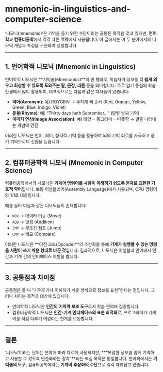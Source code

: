 # mnemonic-in-linguistics-and-computer-science

‘니모닉(mnemonic)’은 기억을 돕기 위한 수단이라는 공통된 목적을 갖고 있지만, **언어학**과 **컴퓨터공학**에서 각각 다른 맥락에서 사용됩니다. 이 글에서는 이 두 분야에서의 니모닉 개념과 특징을 구분하여 설명합니다.

---

## 1. 언어학적 니모닉 (Mnemonic in Linguistics)

언어학적 니모닉은 \*\*기억술(Mnemonics)\*\*의 한 형태로, 학습자가 정보를 **더 쉽게 외우고 회상할 수 있도록 도와주는 말, 문장, 리듬** 등을 의미합니다. 주로 암기 중심의 학습 환경에서 많이 활용되며, 대표적으로는 다음과 같은 예시들이 있습니다:

* **약어(Acronym)**: 예) ROYGBIV → 무지개 색 순서 (Red, Orange, Yellow, Green, Blue, Indigo, Violet)
* **운율(Rhyme)**: 예) “Thirty days hath September…” (달별 날짜 기억)
* **이미지 연상(Image Association)**: 예) 태양 = 동그라미 = 따뜻함 → 열을 나타내는 개념에 연결

이러한 니모닉은 언어, 의미, 청각적 기억 등을 활용하여 뇌의 기억 회로를 자극하고 장기 기억으로의 전환을 돕습니다.

---

## 2. 컴퓨터공학적 니모닉 (Mnemonic in Computer Science)

컴퓨터공학에서의 니모닉은 **기계어 명령어를 사람이 이해하기 쉽도록 문자로 표현한 기호적 약어**입니다. 보통 어셈블리어(Assembly Language)에서 사용되며, CPU 명령어와 1:1로 대응됩니다.

예를 들어 다음과 같은 니모닉들이 존재합니다:

* `MOV` → 데이터 이동 (Move)
* `ADD` → 덧셈 (Addition)
* `JMP` → 무조건 점프 (Jump)
* `CMP` → 비교 (Compare)

이러한 니모닉은 \*\*이진 코드(Opcode)\*\*의 추상화를 통해 **기계가 실행할 수 있는 명령을 사람이 쓰기 쉬운 형태로 바꾼 것**입니다. 결과적으로, 니모닉은 어셈블리 언어에서 인간과 기계 간의 인터페이스 역할을 합니다.

---

## 3. 공통점과 차이점

공통점은 둘 다 “기억하거나 이해하기 쉬운 방식으로 정보를 표현”한다는 점입니다.
그러나 차이는 목적과 대상에 있습니다:

* 언어학적 니모닉은 **인간의 기억력 보조 도구**로서 학습 편의에 집중합니다.
* 컴퓨터공학적 니모닉은 **인간-기계 인터페이스의 표현 최적화**로, 프로그래머가 기계어를 직접 다루기 어렵다는 한계를 보완합니다.

---

## 결론

‘니모닉’이라는 단어는 분야에 따라 다르게 사용되지만, \*\*“복잡한 정보를 쉽게 기억하고 사용할 수 있도록 단순화하는 장치”\*\*라는 핵심 목적은 동일합니다. 언어학에서는 **기억술의 도구**, 컴퓨터공학에서는 **기계어 추상화의 수단**으로 각각 자리잡고 있습니다.

